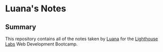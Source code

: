 # Luana's Notes

## Summary 

This repository contains all of the notes taken by [Luana](https://github.com/luaduarte04) for the [Lighthouse Labs](https://www.lighthouselabs.ca/) Web Development Bootcamp.

